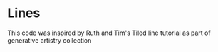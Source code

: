 # Lines

This code was inspired by Ruth and Tim's Tiled line tutorial as part of generative artistry collection
